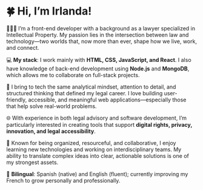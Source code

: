 # 🍀 Hi, I’m Irlanda!

🙋🏻‍♀️ I’m a front-end developer with a background as a lawyer specialized in Intellectual Property. My passion lies in the intersection between law and technology—two worlds that, now more than ever, shape how we live, work, and connect.

💻 **My stack**: I work mainly with **HTML, CSS, JavaScript, and React**. I also have knowledge of back-end development using **Node.js** and **MongoDB**, which allows me to collaborate on full-stack projects.

💞 I bring to tech the same analytical mindset, attention to detail, and structured thinking that defined my legal career. I love building user-friendly, accessible, and meaningful web applications—especially those that help solve real-world problems.

🌐 With experience in both legal advisory and software development, I’m particularly interested in creating tools that support **digital rights, privacy, innovation, and legal accessibility**.

💭 Known for being organized, resourceful, and collaborative, I enjoy learning new technologies and working on interdisciplinary teams. My ability to translate complex ideas into clear, actionable solutions is one of my strongest assets.

🩵 **Bilingual**: Spanish (native) and English (fluent); currently improving my French to grow personally and professionally.
